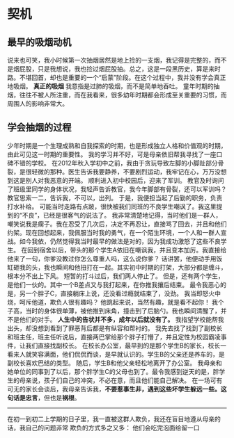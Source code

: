 # 契机
## 最早的吸烟动机
说来也可笑，我小时候第一次抽烟居然是地上捡的一支烟，我记得是完整的，而不是烟屁股，只是我想说，我也捡过烟屁股抽。总之，这是一段黑历史，算是来时路。不堪回首，却也是重要的一个“启蒙”阶段。在这个过程中，我并没有学会真正地吸烟。
**真正的吸烟** 我意指是过肺的吸烟，而不是简单地吞吐。
童年时期的抽烟，往往不被人所注重，而在我看来，很多幼年时期都会形成至关重要的习惯，而周围人的影响非常大。
## 学会抽烟的过程
少年时期是一个生理成熟和自我探索的时期，也是形成独立人格和价值观的时期，由此可见这一时期的重要性。
我的学习并不好，可是母亲依旧帮我寻找了一座口碑不错的学校。
在2012年秋入学初中之前，我由于贪玩导致左脚的小脚趾部分骨裂，是很轻微的那种。医生告诉我要静养，不要剧烈运动，我牢记在心，万万没想到这是别人对我恶意的开端。
顺利进入初中校园后，迎来了军训。
教官及时询问了班级里同学的身体状况，我轻声告诉教官，我今年脚部有骨裂，还可以军训吗？
教官思索一二，告诉我，不可以，出列。
于是，我便担当起了后勤的职务，负责打水补给。
可能当时走路有点跛，很快被我们同班的不良学生嘲讽了。我这里提到的“不良”，已经是很客气的说法了。
我非常清楚地记得，当时他们是一群人，嘲笑说我是瘸子。我在忍受了几次后，决定不再忍让，直接骂了回去，并且和他们约架。现在回想起来，我佩服当时我的勇气，在一个陌生环境，一个人和一群人宣战。如今我依，仍然觉得我当时最早的做法是对的，因为我成功激怒了这些不良学生。
在回到宿舍以后，带头的那个学生A依旧在嘲讽我，并且变本加厉。我直接给他来了一句，你爹没教过你怎么尊重人吗，这么说你爹？
话讲罢，他便动手用饭缸砸我的头，我也瞬间和他扭打在一起。其实初中时期的打架，大部分都是缠斗，根本分不出上下风。
短暂的打斗过后，我们两人停止了。
但是，还有两个学生，是他们一伙的。其中一个B差点又与我打起来，在你推我攘后结束。
最令我恶心的是，另一个胖子C，直接躺床上说，还没看过瘾就结束了，没劲。
我当即怒火中烧，呵斥他道，欺负人很有趣吗？
他跳起来说，当然有趣，就是看不起你！
我个子高，当时的身体很单薄，被他推到床角，撞击到了后脑勺。我也瞬间清醒了，并不是他们的对手。
**人生中的告状并不多，成年以后就没有了。**
我指望学校能帮我出头，却没想到看到了罪恶背后都是有纵容和帮衬的。
我先去找了找到了副校长和班主任，班主任听说后，直接两巴掌给那个胖子打懵了，并且定性为校园霸凌事件，让我们直接找副校长。
在校长办公室，最早到的是那个学生B的家长，校长一看来人就笑容满面，他们侃侃而谈，是早就认识的。学生B的父亲还是养车的，是副校长喜欢巴结的类型。
随后，学生B和他父亲轻松地离开了办公室。
我母亲和她单位的同事到了以后，那个胖学生C的父母也到了。最令我感到逆天的是，胖学生的母亲说，孩子们自己的冲突，不必在意，而且他们能自己解决。
在一场可有可无的家长会谈后，我母亲告诉我，**不要惹事生非，遇到这些坏学生躲远一些。**这句话是**忠言**，但也是**祸根**。
***
在初一到初二上学期的日子里，我一直被这群人欺负，我还在盲目地遵从母亲的话，我自己的问题非常
欺负的方式多之又多：
他们会吃完泡面给留一口


<!--stackedit_data:
eyJoaXN0b3J5IjpbMTk1NzYxODE2LDE1Nzg5OTM0ODgsMTEwOT
A4Mzk3MiwtMTE5MzM3NzQyMCw5OTIwNTg3NzIsLTExNDU1OTY0
NCwtMTI5NjQ0NzAxMywtMzI1OTQyMDYxLDczMzE3NjI5MV19
-->